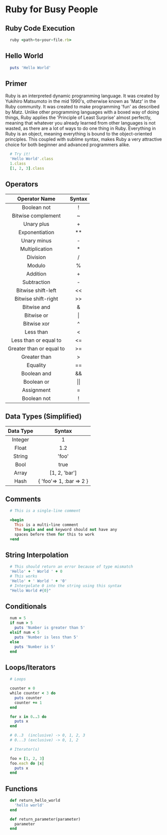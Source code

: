 # Ruby for Busy People
## Ruby Code Execution
```ruby
  ruby <path-to-your-file.rb>
```
## Hello World
```ruby
  puts 'Hello World'
```
## Primer
Ruby is an interpreted dynamic programming language. It was created by Yukihiro Matsumoto in the mid 1990's, otherwise known as 'Matz' in the Ruby community. It was created to make programming 'fun' as described by Matz. Unlike other programming languages with a boxed way of doing things, Ruby applies the 'Principle of Least Surprise' almost perfectly, meaning that whatever you already learned from other languages is not wasted, as there are a lot of ways to do one thing in Ruby. Everything in Ruby is an object, meaning everything is bound to the object-oriented principles. This coupled with sublime syntax, makes Ruby a very attractive choice for both beginner and advanced programmers alike.
```ruby
  # Try it!
  'Hello World'.class
  1.class
  [1, 2, 3].class
```
## Operators
| Operator Name            | Syntax  |
|:------------------------:|:-------:|
| Boolean not              |    !    |
| Bitwise complement       |    ~    |
| Unary plus               |    +    |
| Exponentiation           |    **   |
| Unary minus              |    -    |
| Multiplication           |    *    |
| Division                 |    /    |
| Modulo                   |    %    |
| Addition                 |    +    |
| Subtraction              |    -    |
| Bitwise shift-left       |    <<   |
| Bitwise shift-right      |    >>   |
| Bitwise and              |    &    |
| Bitwise or	             |   \|    |
| Bitwise xor              |    ^    |
| Less than                |    <    |
| Less than or equal to	   |    <=   |
| Greater than or equal to |    >=   |
| Greater than             |    >    |
| Equality	               |    ==   |
| Boolean and              |    &&   |
| Boolean or               |   \|\|  |
| Assignment               |    =    |
| Boolean not              |    !    |
## Data Types (Simplified)
| Data Type  | Syntax                    |
|:----------:|:-------------------------:|
| Integer    |           1               |
| Float      |           1.2             |
| String     |          'foo'            |
| Bool       |           true            |
| Array      |       [1, 2, 'bar']       |
| Hash       |  { 'foo'=> 1, :bar => 2 } |
## Comments
```ruby
  # This is a single-line comment

  =begin
    This is a multi-line comment
    The begin and end keyword should not have any
    spaces before them for this to work
  =end
```
## String Interpolation
```ruby
  # This should return an error because of type mismatch
  'Hello' + ' World ' + 0
  # This works
  'Hello' + ' World ' + '0'
  # Interpolate 0 into the string using this syntax
  "Hello World #{0}"
```
## Conditionals
```ruby
  num = 5
  if num > 5
    puts 'Number is greater than 5'
  elsif num < 5
    puts 'Number is less than 5'
  else
    puts 'Number is 5'
  end
```
## Loops/Iterators
```ruby
  # Loops

  counter = 0
  while counter < 3 do
    puts counter
    counter += 1
  end

  for x in 0..3 do
    puts x
  end

  # 0..3  (inclusive) -> 0, 1, 2, 3
  # 0...3 (exclusive) -> 0, 1, 2

  # Iterator(s)

  foo = [1, 2, 3]
  foo.each do |x|
    puts x
  end
```
## Functions
```ruby
  def return_hello_world
    'hello world'
  end

  def return_parameter(parameter)
    parameter
  end
```
